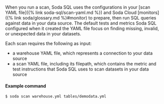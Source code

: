 When you run a scan, Soda SQL uses the configurations in your [scan YAML file]({% link soda-sql/scan-yaml.md %}) and Soda Cloud [monitors]({% link soda/glossary.md %}#monitor) to prepare, then run SQL queries against data in your data source. The default tests and metrics Soda SQL configured when it created the YAML file focus on finding missing, invalid, or unexpected data in your datasets.

Each scan requires the following as input:
- a warehouse YAML file, which represents a connection to your data source
- a scan YAML file, including its filepath, which contains the metric and test instructions that Soda SQL uses to scan datasets in your data source

#### Example command 
```shell
$ soda scan warehouse.yml tables/demodata.yml
```